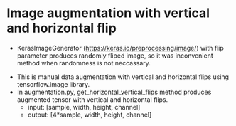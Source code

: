 # Image augmentation with vertical and horizontal flip 
- KerasImageGenerator (https://keras.io/preprocessing/image/) with flip parameter produces randomly fliped image, so it was inconvenient method when randomness is not neccassary.
* This is manual data augmentation with vertical and horizontal flips using tensorflow.image library.
* In augmentation.py, get_horizontal_vertical_flips method produces augmented tensor with vertical and horizontal flips. 
  * input: [sample, width, height, channel] 
  * output: [4*sample, width, height, channel]
